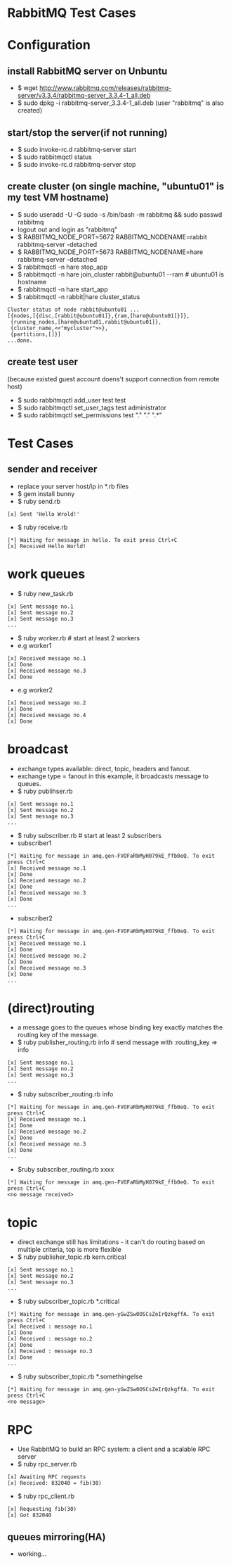 RabbitMQ Test Cases
=============

# Configuration
## install RabbitMQ server on Unbuntu
- $ wget http://www.rabbitmq.com/releases/rabbitmq-server/v3.3.4/rabbitmq-server_3.3.4-1_all.deb
- $ sudo dpkg -i rabbitmq-server_3.3.4-1_all.deb
(user "rabbitmq" is also created)

## start/stop the server(if not running)
- $ sudo invoke-rc.d rabbitmq-server start
- $ sudo rabbitmqctl status
- $ sudo invoke-rc.d rabbitmq-server stop

## create cluster (on single machine, "ubuntu01" is my test VM hostname)
- $ sudo useradd -U -G sudo -s /bin/bash -m rabbitmq && sudo passwd rabbitmq
- logout out and login as "rabbitmq"
- $ RABBITMQ_NODE_PORT=5672 RABBITMQ_NODENAME=rabbit rabbitmq-server -detached
- $ RABBITMQ_NODE_PORT=5673 RABBITMQ_NODENAME=hare rabbitmq-server -detached
- $ rabbitmqctl -n hare stop_app
- $ rabbitmqctl -n hare join_cluster rabbit@ubuntu01 --ram  # ubuntu01 is hostname
- $ rabbitmqctl -n hare start_app
- $ rabbitmqctl -n rabbit|hare cluster_status
```
Cluster status of node rabbit@ubuntu01 ...
[{nodes,[{disc,[rabbit@ubuntu01]},{ram,[hare@ubuntu01]}]},
 {running_nodes,[hare@ubuntu01,rabbit@ubuntu01]},
 {cluster_name,<<"mycluster">>},
 {partitions,[]}]
...done.
```

## create test user
(because existed guest account doens't support connection from remote host)
- $ sudo rabbitmqctl add_user test test
- $ sudo rabbitmqctl set_user_tags test administrator
- $ sudo rabbitmqctl set_permissions test "." "." ".*"

# Test Cases
## sender and receiver
- replace your server host/ip in *.rb files
- $ gem install bunny
- $ ruby send.rb
```
[x] Sent 'Hello Wrold!'
```
- $ ruby receive.rb
```
[*] Waiting for message in hello. To exit press Ctrl+C
[x] Received Hello World!
```

# work queues
- $ ruby new_task.rb
```
[x] Sent message no.1
[x] Sent message no.2
[x] Sent message no.3
...
```
- $ ruby worker.rb  # start at least 2 workers
- e.g worker1
```
[x] Received message no.1
[x] Done
[x] Received message no.3
[x] Done
```
- e.g worker2
```
[x] Received message no.2
[x] Done
[x] Received message no.4
[x] Done
```

# broadcast
- exchange types available: direct, topic, headers and fanout.
- exchange type = fanout in this example, it broadcasts message to queues.
- $ ruby publihser.rb
```
[x] Sent message no.1
[x] Sent message no.2
[x] Sent message no.3
...
```
- $ ruby subscriber.rb  # start at least 2 subscribers
- subscriber1
```
[*] Waiting for message in amq.gen-FVOFaRbMyH079kE_ffb0eQ. To exit press Ctrl+C
[x] Received message no.1
[x] Done
[x] Received message no.2
[x] Done
[x] Received message no.3
[x] Done
...
```
- subscriber2
```
[*] Waiting for message in amq.gen-FVOFaRbMyH079kE_ffb0eQ. To exit press Ctrl+C
[x] Received message no.1
[x] Done
[x] Received message no.2
[x] Done
[x] Received message no.3
[x] Done
...
```

# (direct)routing
- a message goes to the queues whose binding key exactly matches the routing key of the message.
- $ ruby publisher_routing.rb info # send message with :routing_key => info
```
[x] Sent message no.1
[x] Sent message no.2
[x] Sent message no.3
...
```

- $ ruby subscriber_routing.rb info
```
[*] Waiting for message in amq.gen-FVOFaRbMyH079kE_ffb0eQ. To exit press Ctrl+C
[x] Received message no.1
[x] Done
[x] Received message no.2
[x] Done
[x] Received message no.3
[x] Done
...
```

- $ruby subscriber_routing.rb xxxx
```
[*] Waiting for message in amq.gen-FVOFaRbMyH079kE_ffb0eQ. To exit press Ctrl+C
<no message received>
```

# topic
- direct exchange still has limitations - it can't do routing based on multiple criteria, top is more flexible
- $ ruby publisher_topic.rb kern.critical
```
[x] Sent message no.1
[x] Sent message no.2
[x] Sent message no.3
...
```

- $ ruby subscriber_topic.rb *.critical
```
[*] Waiting for message in amq.gen-yGwZSw0OSCsZeIrQzkgffA. To exit press Ctrl+C
[x] Received : message no.1
[x] Done
[x] Received : message no.2
[x] Done
[x] Received : message no.3
[x] Done
...
```

- $ ruby subscriber_topic.rb *.somethingelse
```
[*] Waiting for message in amq.gen-yGwZSw0OSCsZeIrQzkgffA. To exit press Ctrl+C
<no message>
```

# RPC
- Use RabbitMQ to build an RPC system: a client and a scalable RPC server
- $ ruby rpc_server.rb
```
[x] Awaiting RPC requests
[x] Received: 832040 = fib(30)
```
- $ ruby rpc_client.rb
```
[x] Requesting fib(30)
[x] Got 832040
```

## queues mirroring(HA)
- working...























